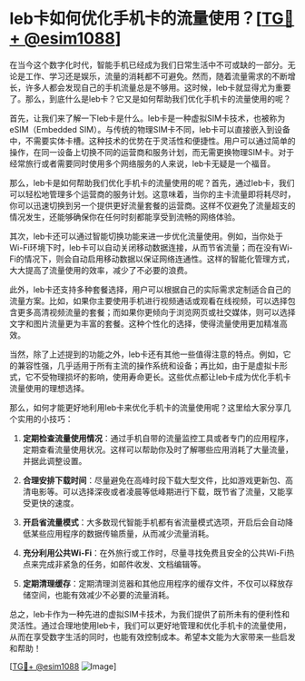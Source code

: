 # leb卡如何优化手机卡的流量使用？[[TG💪+ @esim1088](https://t.me/s/esim1088)]

在当今这个数字化时代，智能手机已经成为我们日常生活中不可或缺的一部分。无论是工作、学习还是娱乐，流量的消耗都不可避免。然而，随着流量需求的不断增长，许多人都会发现自己的手机流量总是不够用。这时候，leb卡就显得尤为重要了。那么，到底什么是leb卡？它又是如何帮助我们优化手机卡的流量使用的呢？

首先，让我们来了解一下leb卡是什么。leb卡是一种虚拟SIM卡技术，也被称为eSIM（Embedded SIM）。与传统的物理SIM卡不同，leb卡可以直接嵌入到设备中，不需要实体卡槽。这种技术的优势在于灵活性和便捷性。用户可以通过简单的操作，在同一设备上切换不同的运营商和服务计划，而无需更换物理SIM卡。对于经常旅行或者需要同时使用多个网络服务的人来说，leb卡无疑是一个福音。

那么，leb卡是如何帮助我们优化手机卡的流量使用的呢？首先，通过leb卡，我们可以轻松地管理多个运营商的服务计划。这意味着，当你的主卡流量即将耗尽时，你可以迅速切换到另一个提供更好流量套餐的运营商。这样不仅避免了流量超支的情况发生，还能够确保你在任何时刻都能享受到流畅的网络体验。

其次，leb卡还可以通过智能切换功能来进一步优化流量使用。例如，当你处于Wi-Fi环境下时，leb卡可以自动关闭移动数据连接，从而节省流量；而在没有Wi-Fi的情况下，则会自动启用移动数据以保证网络连通性。这样的智能化管理方式，大大提高了流量使用的效率，减少了不必要的浪费。

此外，leb卡还支持多种套餐选择，用户可以根据自己的实际需求定制适合自己的流量方案。比如，如果你主要使用手机进行视频通话或观看在线视频，可以选择包含更多高清视频流量的套餐；而如果你更倾向于浏览网页或社交媒体，则可以选择文字和图片流量更为丰富的套餐。这种个性化的选择，使得流量使用更加精准高效。

当然，除了上述提到的功能之外，leb卡还有其他一些值得注意的特点。例如，它的兼容性强，几乎适用于所有主流的操作系统和设备；再比如，由于是虚拟卡形式，它不受物理损坏的影响，使用寿命更长。这些优点都让leb卡成为优化手机卡流量使用的理想选择。

那么，如何才能更好地利用leb卡来优化手机卡的流量使用呢？这里给大家分享几个实用的小技巧：

1. **定期检查流量使用情况**：通过手机自带的流量监控工具或者专门的应用程序，定期查看流量使用状况。这样可以帮助你及时了解哪些应用消耗了大量流量，并据此调整设置。

2. **合理安排下载时间**：尽量避免在高峰时段下载大型文件，比如游戏更新包、高清电影等。可以选择深夜或者凌晨等低峰期进行下载，既节省了流量，又能享受更快的速度。

3. **开启省流量模式**：大多数现代智能手机都有省流量模式选项，开启后会自动降低某些应用程序的数据传输质量，从而减少流量消耗。

4. **充分利用公共Wi-Fi**：在外旅行或工作时，尽量寻找免费且安全的公共Wi-Fi热点来完成非紧急的任务，如邮件收发、文档编辑等。

5. **定期清理缓存**：定期清理浏览器和其他应用程序的缓存文件，不仅可以释放存储空间，也能有效减少不必要的流量消耗。

总之，leb卡作为一种先进的虚拟SIM卡技术，为我们提供了前所未有的便利性和灵活性。通过合理地使用leb卡，我们可以更好地管理和优化手机卡的流量使用，从而在享受数字生活的同时，也能有效控制成本。希望本文能为大家带来一些启发和帮助！

[[TG💪+ @esim1088](https://t.me/s/esim1088) ![Image](https://i.postimg.cc/4NQfJmqS/Snipaste-2025-05-13-00-14-12.png)]